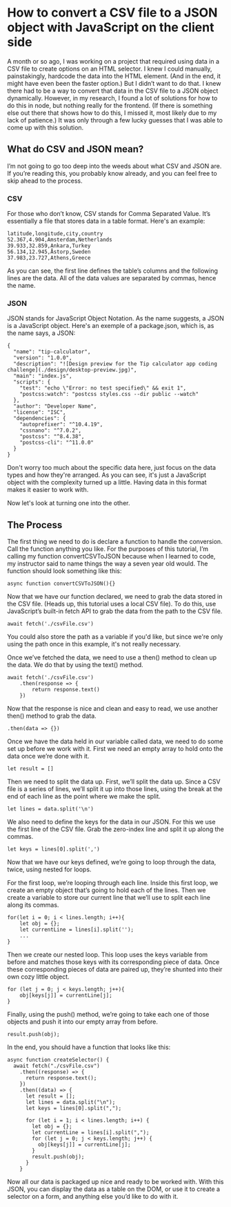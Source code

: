 # How to convert a CSV file to a JSON object with JavaScript on the client side

A month or so ago, I was working on a project that required using data in a CSV file to create options on an HTML selector. I knew I could manually, painstakingly, hardcode the data into the HTML element. (And in the end, it might have even been the faster option.) But I didn’t want to do that. I knew there had to be a way to convert that data in the CSV file to a JSON object dynamically. However, in my research, I found a lot of solutions for how to do this in node, but nothing really for the frontend. (If there is something else out there that shows how to do this, I missed it, most likely due to my lack of patience.) It was only through a few lucky guesses that I was able to come up with this solution.

## What do CSV and JSON mean?

I’m not going to go too deep into the weeds about what CSV and JSON are. If you’re reading this, you probably know already, and you can feel free to skip ahead to the process.

### CSV

For those who don’t know, CSV stands for Comma Separated Value. It’s essentially a file that stores data in a table format. Here's an example:

```
latitude,longitude,city,country
52.367,4.904,Amsterdam,Netherlands
39.933,32.859,Ankara,Turkey
56.134,12.945,Åstorp,Sweden
37.983,23.727,Athens,Greece
```

As you can see, the first line defines the table’s columns and the following lines are the data. All of the data values are separated by commas, hence the name.

### JSON

JSON stands for JavaScript Object Notation. As the name suggests, a JSON is a JavaScript object. Here's an exemple of a package.json, which is, as the name says, a JSON:

```
{
  "name": "tip-calculator",
  "version": "1.0.0",
  "description": "![Design preview for the Tip calculator app coding challenge](./design/desktop-preview.jpg)",
  "main": "index.js",
  "scripts": {
    "test": "echo \"Error: no test specified\" && exit 1",
    "postcss:watch": "postcss styles.css --dir public --watch"
  },
  "author": "Developer Name",
  "license": "ISC",
  "dependencies": {
    "autoprefixer": "^10.4.19",
    "cssnano": "^7.0.2",
    "postcss": "^8.4.38",
    "postcss-cli": "^11.0.0"
  }
}
```

Don't worry too much about the specific data here, just focus on the data types and how they're arranged. As you can see, it's just a JavaScript object with the complexity turned up a little. Having data in this format makes it easier to work with.

Now let's look at turning one into the other.

## The Process

The first thing we need to do is declare a function to handle the conversion. Call the function anything you like. For the purposes of this tutorial, I’m calling my function convertCSVToJSON because when I learned to code, my instructor said to name things the way a seven year old would. The function should look something like this:

```
async function convertCSVToJSON(){}
```

Now that we have our function declared, we need to grab the data stored in the CSV file. (Heads up, this tutorial uses a local CSV file). To do this, use JavaScript’s built-in fetch API to grab the data from the path to the CSV file.

```
await fetch('./csvFile.csv')
```

You could also store the path as a variable if you'd like, but since we're only using the path once in this example, it's not really necessary.

Once we’ve fetched the data, we need to use a then() method to clean up the data. We do that by using the text() method.

```
await fetch('./csvFile.csv')
    .then(response => {
        return response.text()
    })
```

Now that the response is nice and clean and easy to read, we use another then() method to grab the data.

```
.then(data => {})
```

Once we have the data held in our variable called data, we need to do some set up before we work with it. First we need an empty array to hold onto the data once we’re done with it.

```
let result = []
```

Then we need to split the data up. First, we’ll split the data up. Since a CSV file is a series of lines, we’ll split it up into those lines, using the break at the end of each line as the point where we make the split.

```
let lines = data.split('\n')
```

We also need to define the keys for the data in our JSON. For this we use the first line of the CSV file. Grab the zero-index line and split it up along the commas.

```
let keys = lines[0].split(',')
```

Now that we have our keys defined, we’re going to loop through the data, twice, using nested for loops.

For the first loop, we’re looping through each line. Inside this first loop, we create an empty object that’s going to hold each of the lines. Then we create a variable to store our current line that we’ll use to split each line along its commas.

```
for(let i = 0; i < lines.length; i++){
    let obj = {};
    let currentLine = lines[i].split('');
    ...
}
```

Then we create our nested loop. This loop uses the keys variable from before and matches those keys with its corresponding piece of data. Once these corresponding pieces of data are paired up, they’re shunted into their own cozy little object.

```
for (let j = 0; j < keys.length; j++){
    obj[keys[j]] = currentLine[j];
}
```

Finally, using the push() method, we’re going to take each one of those objects and push it into our empty array from before.

```
result.push(obj);
```

In the end, you should have a function that looks like this:

```
async function createSelector() {
  await fetch("./csvFile.csv")
    .then((response) => {
      return response.text();
    })
    .then((data) => {
      let result = [];
      let lines = data.split("\n");
      let keys = lines[0].split(",");

      for (let i = 1; i < lines.length; i++) {
        let obj = {};
        let currentLine = lines[i].split(",");
        for (let j = 0; j < keys.length; j++) {
          obj[keys[j]] = currentLine[j];
        }
        result.push(obj);
      }
    }
```

Now all our data is packaged up nice and ready to be worked with. With this JSON, you can display the data as a table on the DOM, or use it to create a selector on a form, and anything else you’d like to do with it.
